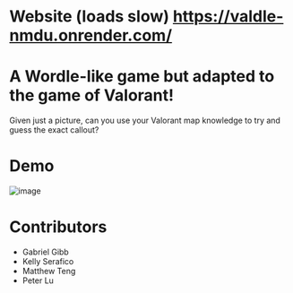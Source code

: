 # Website (loads slow) https://valdle-nmdu.onrender.com/
# A Wordle-like game but adapted to the game of Valorant!
Given just a picture, can you use your Valorant map knowledge to try and guess the exact callout?
# Demo
![image](https://github.com/GabeGibb/valdle/assets/97437160/4c6e9016-8521-49bb-9145-f6f4d1a36881)
# Contributors
- Gabriel Gibb
- Kelly Serafico
- Matthew Teng
- Peter Lu

